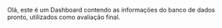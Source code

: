 Olá, este é um Dashboard contendo as informações do banco de dados pronto, utilizados como avaliação final.
